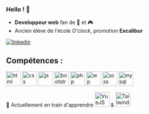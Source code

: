 ### Hello ! 👋

- **Developpeur web** fan de :basketball: et :video_game:
- Ancien élève de l'école *O'clock*, promotion **Excalibur**

[<img src='https://icon-icons.com/icons2/2037/PNG/64/in_linked_linkedin_media_social_icon_124259.png' alt='linkedin'>](https://www.linkedin.com/in/nicolasdelisle38000/)


Compétences :
------------------------------
<img src='https://icon-icons.com/icons2/2107/PNG/48/file_type_html_icon_130541.png' alt='html' height='40'> <img src='https://icon-icons.com/icons2/2107/PNG/48/file_type_css_icon_130661.png' alt='css' height='40'> <img src='https://icon-icons.com/icons2/2107/PNG/48/file_type_js_official_icon_130509.png' alt='js' height='40'> <img src='https://icon-icons.com/icons2/2415/PNG/48/bootstrap_plain_logo_icon_146619.png' alt='bootstrap' height='40'> <img src='https://icon-icons.com/icons2/2415/PNG/64/php_plain_logo_icon_146397.png' alt='php' height='40'> <img src='https://icon-icons.com/icons2/836/PNG/64/Wordpress_icon-icons.com_66780.png' alt='wp' height='40'> <img src='https://icon-icons.com/icons2/2107/PNG/48/file_type_scss_icon_130177.png' alt='scss' height='40'> <img src='https://icon-icons.com/icons2/2415/PNG/48/mysql_original_wordmark_logo_icon_146417.png' alt='mysql' height='40'>

🌱 Actuellement en train d'apprendre <img src='https://icon-icons.com/icons2/2415/PNG/64/vuejs_original_logo_icon_146304.png' alt='VueJS' height='40'> & <img src='https://icon-icons.com/icons2/2107/PNG/64/file_type_tailwind_icon_130128.png' alt='Tailwind' height='40'>


<!--
**NicoExcalibur/NicoExcalibur** is a ✨ _special_ ✨ repository because its `README.md` (this file) appears on your GitHub profile.

Here are some ideas to get you started:

- 🔭 I’m currently working on ...
- 🌱 I’m currently learning ...
- 👯 I’m looking to collaborate on ...
- 🤔 I’m looking for help with ...
- 💬 Ask me about ...
- 📫 How to reach me: ...
- 😄 Pronouns: ...
- ⚡ Fun fact: ...
-->
